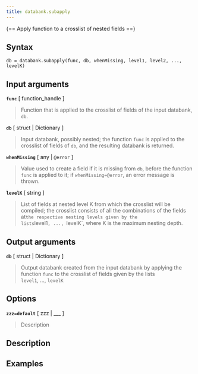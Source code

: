 ```yaml
---
title: databank.subapply
---
```


{== Apply function to a crosslist of nested fields ==}


## Syntax 

    db = databank.subapply(func, db, whenMissing, level1, level2, ..., levelK)


## Input arguments 

__`func`__ [ function_handle ]
> 
> Function that is applied to the crosslist of fields of the input
> databank, `db`.
> 

__`db`__ [ struct | Dictionary ]
> 
> Input databank, possibly nested; the function `func` is applied to
> the crosslist of fields of `db`, and the resulting databank is
> returned.
> 

__`whenMissing`__ [ any | `@error` ]
> 
> Value used to create a field if it is missing from `db`, before the
> function `func` is applied to it; if `whenMissing=@error`, an error
> message is thrown.
> 

__`levelK`__ [ string ]
> 
> List of fields at nested level K from which the crosslist will be
> compiled; the crosslist consists of all the combinations of the
> fields at` the respective nesting levels given by the lists
> `level1`, ..., `levelK`, where K is the maximum nesting depth.
> 


## Output arguments 

__`db`__ [ struct | Dictionary ]
> 
> Output databank created from the input databank by applying the
> function `func` to the crosslist of fields given by the lists
> `level1`, ..., `levelK`
> 


## Options 

__`zzz=default`__ [ zzz | ___ ]
> 
> Description
> 


## Description 



## Examples

```matlab
```

